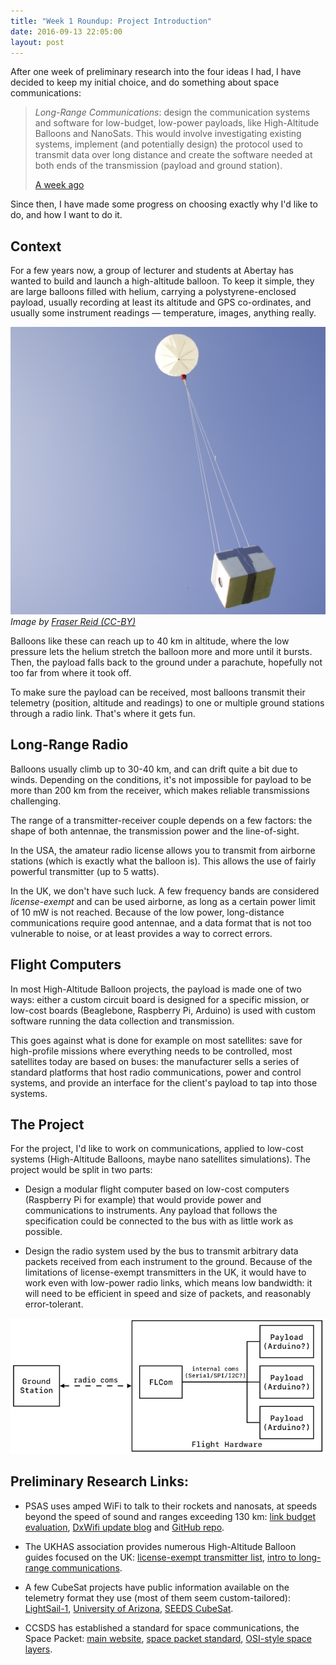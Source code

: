 ```yaml
---
title: "Week 1 Roundup: Project Introduction"
date: 2016-09-13 22:05:00
layout: post
---
```


After one week of preliminary research into the four ideas I had, I have decided
to keep my initial choice, and do something about space communications:

> *Long-Range Communications*: design the communication systems and software for
  low-budget, low-power payloads, like High-Altitude Balloons and NanoSats. This
  would involve investigating existing systems, implement (and potentially 
  design) the protocol used to transmit data over long distance and create the
  software needed at both ends of the transmission (payload and ground station).
>
> [A week ago][self-intro]

Since then, I have made some progress on choosing exactly why I'd like to do,
and how I want to do it.

## Context

For a few years now, a group of lecturer and students at Abertay has wanted to
build and launch a high-altitude balloon. To keep it simple, they are large
balloons filled with helium, carrying a polystyrene-enclosed payload, usually
recording at least its altitude and GPS co-ordinates, and usually some
instrument readings — temperature, images, anything really.

![A High-Altitude Balloon launch][img-hab]  
*Image by [Fraser Reid (CC-BY)][img-hab-cp]*

Balloons like these can reach up to 40 km in altitude, where the low pressure
lets the helium stretch the balloon more and more until it bursts. Then, the
payload falls back to the ground under a parachute, hopefully not too far from
where it took off.

To make sure the payload can be received, most balloons transmit their telemetry
(position, altitude and readings) to one or multiple ground stations through a
radio link. That's where it gets fun.

## Long-Range Radio

Balloons usually climb up to 30-40 km, and can drift quite a bit due to winds.
Depending on the conditions, it's not impossible for payload to be more than
200 km from the receiver, which makes reliable transmissions challenging.

The range of a transmitter-receiver couple depends on a few factors: the shape
of both antennae, the transmission power and the line-of-sight.

In the USA, the amateur radio license allows you to transmit from airborne
stations (which is exactly what the balloon is). This allows the use of fairly
powerful transmitter (up to 5 watts).

In the UK, we don't have such luck. A few frequency bands are considered
*license-exempt* and can be used airborne, as long as a certain power limit of
10 mW is not reached. Because of the low power, long-distance communications
require good antennae, and a data format that is not too vulnerable to noise,
or at least provides a way to correct errors.

## Flight Computers

In most High-Altitude Balloon projects, the payload is made one of two ways:
either a custom circuit board is designed for a specific mission, or low-cost
boards (Beaglebone, Raspberry Pi, Arduino) is used with custom software running
the data collection and transmission.

This goes against what is done for example on most satellites: save for
high-profile missions where everything needs to be controlled, most satellites
today are based on buses: the manufacturer sells a series of standard platforms
that host radio communications, power and control systems, and provide an
interface for the client's payload to tap into those systems.

## The Project

For the project, I'd like to work on communications, applied to low-cost systems
(High-Altitude Balloons, maybe nano satellites simulations). The project would
be split in two parts:

 * Design a modular flight computer based on low-cost computers (Raspberry Pi
   for example) that would provide power and communications to instruments. Any
   payload that follows the specification could be connected to the bus with as
   little work as possible.
   
 * Design the radio system used by the bus to transmit arbitrary data packets
   received from each instrument to the ground. Because of the limitations of
   license-exempt transmitters in the UK, it would have to work even with
   low-power radio links, which means low bandwidth: it will need to be
   efficient in speed and size of packets, and reasonably error-tolerant.

![Rough Concept][img-diagram]

## Preliminary Research Links:

 * PSAS uses amped WiFi to talk to their rockets and nanosats, at speeds beyond
   the speed of sound and ranges exceeding 130 km:
   [link budget evaluation][psas-link], [DxWifi update blog][psas-dxwifi] and
   [GitHub repo][psas-gh].
   
 * The UKHAS association provides numerous High-Altitude Balloon guides focused
   on the UK: [license-exempt transmitter list][ukhas-tx], [intro to long-range
   communications][ukhas-com].
   
 * A few CubeSat projects have public information available on the telemetry
   format they use (most of them seem custom-tailored): [LightSail-1][lsail-1],
   [University of Arizona][sat-uoa], [SEEDS CubeSat][sat-SEEDS].
  
 * CCSDS has established a standard for space communications, the Space Packet:
   [main website][ccsds], [space packet standard][ccsds-sp],
   [OSI-style space layers][ccsds-osi].

   [self-intro]: /2016/setting-up
   
   [psas-link]: http://psas.pdx.edu/research-notebooks/cubesat-linkbudget/cubesat-linkbudget
   [psas-dxwifi]: http://blog.psas.pdx.edu/2014/10/almost-there/
   [psas-gh]: https://github.com/psas/DxWiFi
   
   [ukhas-tx]: https://ukhas.org.uk/guides:radio_modules
   [ukhas-com]: https://ukhas.org.uk/communication:basics
   
   [lsail-1]: http://www.pe0sat.vgnet.nl/2015/lightsail-telemetry/
   [sat-uoa]: ftp://128.196.250.12/pub/pub/cubesat/cubesat_papers/itc.pdf
   [sat-SEEDS]: http://cubesat.aero.cst.nihon-u.ac.jp/image/telemetry/FM_e/FM_Packet_Telemetry_Format_For_SEEDS_English.pdf
   
   [ccsds]: https://public.ccsds.org/
   [ccsds-sp]: https://public.ccsds.org/Pubs/133x0b1c2.pdf
   [ccsds-osi]: https://public.ccsds.org/Pubs/130x0g3.pdf
   
   [img-hab]: /static/img/2016-09/w1-hab.jpg
   [img-hab-cp]: https://www.flickr.com/photos/62569532@N00/7424880108
   [img-diagram]: /static/img/2016-09/w1-diagram.png